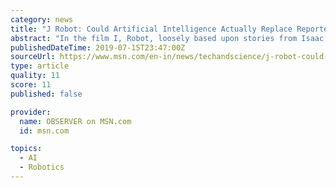 ```yaml
---
category: news
title: "J Robot: Could Artificial Intelligence Actually Replace Reporters?"
abstract: "In the film I, Robot, loosely based upon stories from Isaac Asimov, Will Smith confronts a world where robots replace the functions of many humans. Will it happen for publications too, as “J Robots” (journalism robots) replace reporters? The newsroom ..."
publishedDateTime: 2019-07-15T23:47:00Z
sourceUrl: https://www.msn.com/en-in/news/techandscience/j-robot-could-artificial-intelligence-actually-replace-reporters/ar-AAEmQpo
type: article
quality: 11
score: 11
published: false

provider:
  name: OBSERVER on MSN.com
  id: msn.com

topics:
  - AI
  - Robotics
---
```

